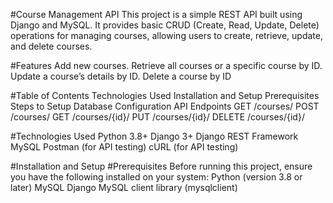 #Course Management API
   This project is a simple REST API built using Django and MySQL. 
   It provides basic CRUD (Create, Read, Update, Delete) operations for managing courses, allowing users to create, retrieve, update, and delete courses.


#Features
            Add new courses.
            Retrieve all courses or a specific course by ID.
            Update a course’s details by ID.
            Delete a course by ID

#Table of Contents
              Technologies Used
              Installation and Setup
              Prerequisites
              Steps to Setup
              Database Configuration
              API Endpoints
              GET /courses/
              POST /courses/
              GET /courses/{id}/
              PUT /courses/{id}/
              DELETE /courses/{id}/

#Technologies Used
                 Python 3.8+
                 Django 3+
                 Django REST Framework
                 MySQL
                 Postman (for API testing)
                 cURL (for API testing)

#Installation and Setup
#Prerequisites
           Before running this project, ensure you have the following installed on your system:
               Python (version 3.8 or later)
               MySQL
               Django
               MySQL client library (mysqlclient)
